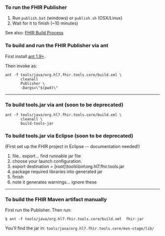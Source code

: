 ### To run the FHIR Publisher

1. Run `publish.bat` (windows) or `publish.sh` (OSX/Linux)
2. Wait for it to finish (~10 minutes)

See also: [FHIR Build Process](http://wiki.hl7.org/index.php?title=FHIR_Build_Process)

### To build and run the FHIR Publisher via ant
First install [ant 1.9+](http://ant.apache.org/bindownload.cgi).

Then invoke as:

```
ant -f tools/java/org.hl7.fhir.tools.core/build.xml \
       cleanall 
       Publisher \
       -Dargs=\"$(pwd)\"
```

---

### To build tools.jar via ant (soon to be deprecated)
```
ant -f tools/java/org.hl7.fhir.tools.core/build.xml \
       cleanall \
       build-tools-jar
```

### To build tools.jar via Eclipse (soon to be deprecated)

(First set up the FHIR project in Eclipse -- documentation needed!)

1. file.. export... find runnable jar file
2. choose your launch configuration.
3. export destination = [root]\tools\bin\org.hl7.fhir.tools.jar
4. package required libraries into generated jar
5. finish
6. note it generates warnings... ignore these

---

### To build the FHIR Maven artifact manually
First run the Publisher. Then run:
```
$ ant -f tools/java/org.hl7.fhir.tools.core/build.xml  fhir-jar 
```

You'll find the jar in: `tools/java/org.hl7.fhir.tools.core/mvn-stage/lib/`
